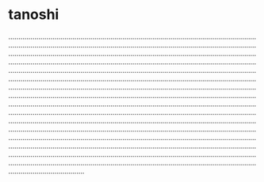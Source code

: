 # tanoshi

......................................................................................................................................................................................................................................................................................................................................................................................................................................................................................................................................................................................................................................................................................................................................................................................................................................................................................................................................................................................................................................................................................................................................................................................................................................................................................................................................................................................................................................................................................................................................................................................................................................................................................................................................................................................................................................................................................................................................................................................................................................................................................................